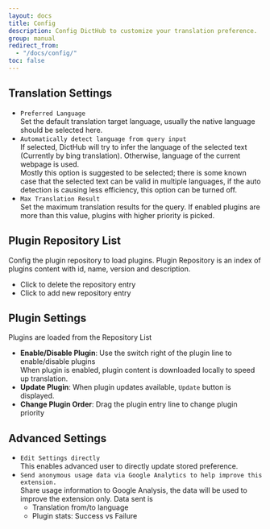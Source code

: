 ```yaml
---
layout: docs
title: Config
description: Config DictHub to customize your translation preference.
group: manual
redirect_from:
  - "/docs/config/"
toc: false
---
```


## Translation Settings
* `Preferred Language`<br>
  Set the default translation target language, usually the native language should be selected here.
* `Automatically detect language from query input`<br>
  If selected, DictHub will try to infer the language of the selected text (Currently by bing translation). Otherwise, language of the current webpage is used.<br>
  Mostly this option is suggested to be selected; there is some known case that the selected text can be valid in multiple languages, if the auto detection is causing less efficiency, this option can be turned off.
* `Max Translation Result`<br>
  Set the maximum translation results for the query. If enabled plugins are more than this value, plugins with higher priority is picked.

## Plugin Repository List
Config the plugin repository to load plugins. 
Plugin Repository is an index of plugins content with id, name, version and description.
* Click <i class="fa fa-minus-square text-danger"></i> to delete the repository entry
* Click <i class="fa fa-plus-square text-success"></i> to add new repository entry

## Plugin Settings
Plugins are loaded from the Repository List
* **Enable/Disable Plugin**: Use the switch right of the plugin line to enable/disable plugins<br>
  When plugin is enabled, plugin content is downloaded locally to speed up translation.
* **Update Plugin**: When plugin updates available, `Update` button is displayed.
* **Change Plugin Order**: Drag the plugin entry line to change plugin priority

## Advanced Settings
* `Edit Settings directly`<br>
  This enables advanced user to directly update stored preference.
* `Send anonymous usage data via Google Analytics to help improve this extension.`<br>
  Share usage information to Google Analysis, the data will be used to improve the extension only. Data sent is
  * Translation from/to language
  * Plugin stats: Success vs Failure
